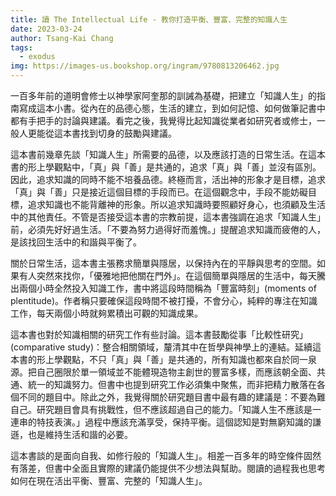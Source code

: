 ```yaml
---
title: 讀 The Intellectual Life - 教你打造平衡、豐富、完整的知識人生
date: 2023-03-24
author: Tsang-Kai Chang
tags:
  - exodus
img: https://images-us.bookshop.org/ingram/9780813206462.jpg
---
```


一百多年前的道明會修士以神學家阿奎那的訓誡為基礎，把建立「知識人生」的指南寫成這本小書。從內在的品德心態，生活的建立，到如何記憶、如何做筆記書中都有手把手的討論與建議。看完之後，我覺得比起知識從業者如研究者或修士，一般人更能從這本書找到切身的鼓勵與建議。

<!--more-->

這本書前幾章先談「知識人生」所需要的品德，以及應該打造的日常生活。在這本書的形上學觀點中，「真」與「善」是共通的，追求「真」與「善」並沒有區別。因此，追求知識的同時不能不培養品德。終極而言，活出神的形象才是目標，追求「真」與「善」只是接近這個目標的手段而已。在這個觀念中，手段不能妨礙目標，追求知識也不能背離神的形象。所以追求知識時要照顧好身心，也須顧及生活中的其他責任。不管是否接受這本書的宗教前提，這本書強調在追求「知識人生」前，必須先好好過生活。「不要為努力過得好而羞愧。」提醒追求知識而疲倦的人，是該找回生活中的和諧與平衡了。

關於日常生活，這本書主張務求簡單與隱居，以保持內在的平靜與思考的空間。如果有人突然來找你，「優雅地把他關在門外」。在這個簡單與隱居的生活中，每天騰出兩個小時全然投入知識工作，書中將這段時間稱為「豐富時刻」(moments of plentitude)。作者稱只要確保這段時間不被打擾，不會分心，純粹的專注在知識工作，每天兩個小時就夠累積出可觀的知識成果。

這本書也對於知識相關的研究工作有些討論。這本書鼓勵從事「比較性研究」(comparative study)：整合相關領域，釐清其中在哲學與神學上的連結。延續這本書的形上學觀點，不只「真」與「善」是共通的，所有知識也都來自於同一泉源。把自己圈限於單一領域並不能體現造物主創世的豐富多樣，而應該朝全面、共通、統一的知識努力。但書中也提到研究工作必須集中聚焦，而非把精力散落在各個不同的題目中。除此之外，我覺得關於研究題目書中最有趣的建議是：不要為難自己。研究題目會具有挑戰性，但不應該超過自己的能力。「知識人生不應該是一連串的特技表演。」過程中應該充滿享受，保持平衡。這個認知是對無窮知識的謙遜，也是維持生活和諧的必要。

這本書談的是面向自我、如修行般的「知識人生」。相差一百多年的時空條件固然有落差，但書中全面且實際的建議仍能提供不少想法與幫助。閱讀的過程我也思考如何在現在活出平衡、豐富、完整的「知識人生」。